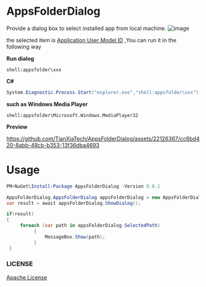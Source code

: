 # AppsFolderDialog

Provide a dialog box to select installed app from local machine.
![image](https://github.com/TianXiaTech/AppsFolderDialog/assets/22126367/26ad6a1e-3274-4ffa-80f0-2a9264a114e0)

the selected item is [Application User Model ID](https://learn.microsoft.com/en-us/windows/win32/shell/appids) ,You can run it in the following way

**Run dialog**
```
shell:appsfolder\xxx
```

**C#**
```C#
System.Diagnostic.Process.Start("explorer.exe","shell:appsfolder\xxx");
```

**such as Windows Media Player**
```
shell:appsfolder\Microsoft.Windows.MediaPlayer32
```


**Preview**

https://github.com/TianXiaTech/AppsFolderDialog/assets/22126367/cc6bd420-8abb-48cb-b353-13f36dba4693

# Usage
```Powershell
PM>NuGet\Install-Package AppsFolderDialog -Version 0.0.1
```
```C#
AppsFolderDialog.AppsFolderDialog appsFolderDialog = new AppsFolderDialog.AppsFolderDialog();
var result = await appsFolderDialog.ShowDialog();

if(result)
{
     foreach (var path in appsFolderDialog.SelectedPath)
          {
              MessageBox.Show(path);
          }
 }
```

### LICENSE
[Apache License](LICENSE)

